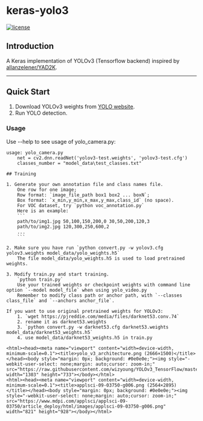# keras-yolo3

[![license](https://img.shields.io/github/license/mashape/apistatus.svg)](LICENSE)

## Introduction

A Keras implementation of YOLOv3 (Tensorflow backend) inspired by [allanzelener/YAD2K](https://github.com/allanzelener/YAD2K).


---

## Quick Start

1. Download YOLOv3 weights from [YOLO website](http://pjreddie.com/darknet/yolo/).
2. Run YOLO detection.

### Usage
Use --help to see usage of yolo_camera.py:
```
usage: yolo_camera.py 
    net = cv2.dnn.readNet('yolov3-test.weights', 'yolov3-test.cfg')
    classes_number = "model_data\test_classes.txt"

## Training

1. Generate your own annotation file and class names file.  
    One row for one image;  
    Row format: `image_file_path box1 box2 ... boxN`;  
    Box format: `x_min,y_min,x_max,y_max,class_id` (no space).  
    For VOC dataset, try `python voc_annotation.py`  
    Here is an example:
    ```
    path/to/img1.jpg 50,100,150,200,0 30,50,200,120,3
    path/to/img2.jpg 120,300,250,600,2
    ...
    ```

2. Make sure you have run `python convert.py -w yolov3.cfg yolov3.weights model_data/yolo_weights.h5`  
    The file model_data/yolo_weights.h5 is used to load pretrained weights.

3. Modify train.py and start training.  
    `python train.py`  
    Use your trained weights or checkpoint weights with command line option `--model model_file` when using yolo_video.py
    Remember to modify class path or anchor path, with `--classes class_file` and `--anchors anchor_file`.

If you want to use original pretrained weights for YOLOv3:  
    1. `wget https://pjreddie.com/media/files/darknet53.conv.74`  
    2. rename it as darknet53.weights  
    3. `python convert.py -w darknet53.cfg darknet53.weights model_data/darknet53_weights.h5`  
    4. use model_data/darknet53_weights.h5 in train.py
    
<html><head><meta name="viewport" content="width=device-width, minimum-scale=0.1"><title>yolo_v3_architecture.png (2666×1500)</title></head><body style="margin: 0px; background: #0e0e0e;"><img style="-webkit-user-select: none;margin: auto;cursor: zoom-in;" src="https://raw.githubusercontent.com/wizyoung/YOLOv3_TensorFlow/master/docs/yolo_v3_architecture.png" width="1303" height="733"></body></html>
<html><head><meta name="viewport" content="width=device-width, minimum-scale=0.1"><title>applsci-09-03750-g006.png (2564×2895)</title></head><body style="margin: 0px; background: #0e0e0e;"><img style="-webkit-user-select: none;margin: auto;cursor: zoom-in;" src="https://www.mdpi.com/applsci/applsci-09-03750/article_deploy/html/images/applsci-09-03750-g006.png" width="821" height="928"></body></html>
